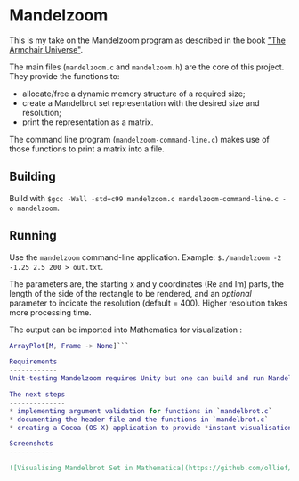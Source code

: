 Mandelzoom
==========

This is my take on the Mandelzoom program as described in the book ["The Armchair Universe"](http://www.goodreads.com/book/show/118421.The_Armchair_Universe).

The main files (`mandelzoom.c` and `mandelzoom.h`) are the core of this project. They provide the functions to:
* allocate/free a dynamic memory structure of a required size;
* create a Mandelbrot set representation with the desired size and resolution;
* print the representation as a matrix.

The command line program (`mandelzoom-command-line.c`) makes use of those functions to print a matrix into a file.

Building
--------

Build with `$gcc -Wall -std=c99 mandelzoom.c mandelzoom-command-line.c -o mandelzoom`.

Running
-------

Use the `mandelzoom` command-line application.
Example: `$./mandelzoom -2 -1.25 2.5 200 > out.txt`.

The parameters are, the starting x and y coordinates (Re and Im) parts,
the length of the side of the rectangle to be rendered, and an _optional_ parameter
to indicate the resolution (default = 400). Higher resolution takes more processing time.

The output can be imported into Mathematica for visualization :
```M = Import["/Users/ollief/Documents/mandelzoom/out.txt", "csv"];
ArrayPlot[M, Frame -> None]```

Requirements
------------
Unit-testing Mandelzoom requires Unity but one can build and run Mandelzoom without it.

The next steps
--------------
* implementing argument validation for functions in `mandelbrot.c`
* documenting the header file and the functions in `mandelbrot.c`
* creating a Cocoa (OS X) application to provide *instant visualisation and control*.

Screenshots
-----------

![Visualising Mandelbrot Set in Mathematica](https://github.com/ollief/mandelzoom/raw/master/img/mandelzoom-1.png)

